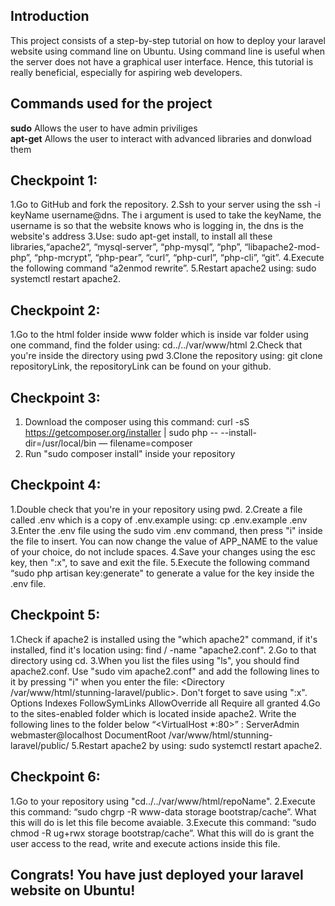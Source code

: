 ## Introduction

This project consists of a step-by-step tutorial on how to deploy your laravel website using command line on Ubuntu. Using command line is useful when the server does not have a graphical user interface. Hence, this tutorial is really beneficial, especially for aspiring web developers.

## Commands used for the project

<b>sudo</b> Allows the user to have admin priviliges <br>
<b>apt-get</b> Allows the user to interact with advanced libraries and donwload them

## Checkpoint 1:
1.Go to GitHub and fork the repository.
2.Ssh to your server using the ssh -i keyName username@dns.
The i argument is used to take the keyName, the username is so that the website knows who is logging in, the dns is the website's address
3.Use: sudo apt-get install, to install all these libraries,“apache2”, “mysql-server”, “php-mysql”, “php”, “libapache2-mod-php”,
“php-mcrypt”, “php-pear”, “curl”, “php-curl”, “php-cli”, “git”.
4.Execute the following command “a2enmod rewrite”.
5.Restart apache2 using: sudo systemctl restart apache2.

## Checkpoint 2:

1.Go to the html folder inside www folder which is inside var folder using one command, find the folder using: cd../../var/www/html
2.Check that you're inside the directory using pwd
3.Clone the repository using: git clone repositoryLink, the repositoryLink can be found on your github.

## Checkpoint 3:

1. Download the composer using this command: curl -sS https://getcomposer.org/installer | sudo php -- --install-dir=/usr/local/bin — filename=composer
2. Run "sudo composer install" inside your repository

## Checkpoint 4:

1.Double check that you're in your repository using pwd.
2.Create a file called .env which is a copy of .env.example using: cp .env.example .env
3.Enter the .env file using the sudo vim .env command, then press "i" inside the file to insert. You can now change the value of APP_NAME to the value of your choice, do not include spaces.
4.Save your changes using the esc key, then ":x", to save and exit the file.
5.Execute the following command “sudo php artisan key:generate" to generate a value for the key inside the .env file.

## Checkpoint 5:

1.Check if apache2 is installed using the "which apache2" command, if it's installed, find it's location using: find / -name "apache2.conf".
2.Go to that directory using cd.
3.When you list the files using "ls", you should find apache2.conf. Use "sudo vim apache2.conf" and add the following lines to it by pressing "i" when you enter the file: <Directory /var/www/html/stunning-laravel/public>. Don't forget to save using ":x".
Options Indexes FollowSymLinks
AllowOverride all
Require all granted
</Directory>
4.Go to the sites-enabled folder which is located inside apache2. Write the following lines to the folder below “<VirtualHost *:80>” : 
ServerAdmin webmaster@localhost
DocumentRoot /var/www/html/stunning-laravel/public/
5.Restart apache2 by using: sudo systemctl restart apache2.

## Checkpoint 6:

1.Go to your repository using "cd../../var/www/html/repoName".
2.Execute this command: “sudo chgrp -R www-data storage bootstrap/cache”. What this will do is let this file become avaiable.
3.Execute this command: “sudo chmod -R ug+rwx storage bootstrap/cache”. What this will do is grant the user access to the read, write and execute actions inside this file.


## Congrats! You have just deployed your laravel website on Ubuntu!
